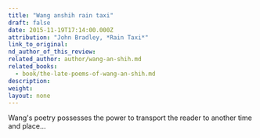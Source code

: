 ```yaml
---
title: "Wang anshih rain taxi"
draft: false
date: 2015-11-19T17:14:00.000Z
attribution: "John Bradley, *Rain Taxi*"
link_to_original:
nd_author_of_this_review:
related_author: author/wang-an-shih.md
related_books:
  - book/the-late-poems-of-wang-an-shih.md
description:
weight:
layout: none
---
```

Wang's poetry possesses the power to transport the reader to another time and place...

